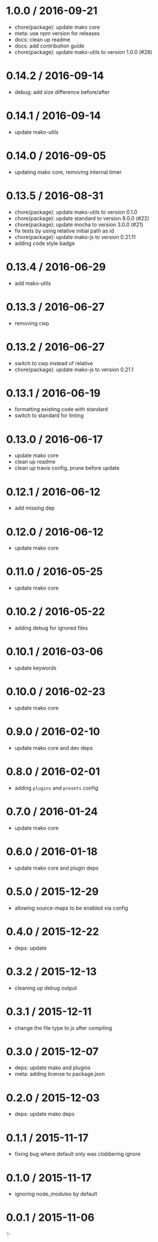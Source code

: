 
1.0.0 / 2016-09-21
==================

  * chore(package): update mako core
  * meta: use npm version for releases
  * docs: clean up readme
  * docs: add contribution guide
  * chore(package): update mako-utils to version 1.0.0 (#28)

0.14.2 / 2016-09-14
===================

  * debug: add size difference before/after

0.14.1 / 2016-09-14
===================

  * update mako-utils

0.14.0 / 2016-09-05
===================

  * updating mako core, removing internal timer

0.13.5 / 2016-08-31
===================

  * chore(package): update mako-utils to version 0.1.0
  * chore(package): update standard to version 8.0.0 (#22)
  * chore(package): update mocha to version 3.0.0 (#21)
  * fix tests by using relative initial path as id
  * chore(package): update mako-js to version 0.21.11
  * adding code style badge

0.13.4 / 2016-06-29
===================

  * add mako-utils

0.13.3 / 2016-06-27
===================

  * removing cwp

0.13.2 / 2016-06-27
===================

  * switch to cwp instead of relative
  * chore(package): update mako-js to version 0.21.1

0.13.1 / 2016-06-19
===================

  * formatting existing code with standard
  * switch to standard for linting

0.13.0 / 2016-06-17
===================

  * update mako core
  * clean up readme
  * clean up travis config, prune before update

0.12.1 / 2016-06-12
===================

  * add missing dep

0.12.0 / 2016-06-12
===================

  * update mako core

0.11.0 / 2016-05-25
===================

  * update mako core

0.10.2 / 2016-05-22
===================

  * adding debug for ignored files

0.10.1 / 2016-03-06
===================

  * update keywords

0.10.0 / 2016-02-23
===================

  * update mako core

0.9.0 / 2016-02-10
==================

  * update mako core and dev deps

0.8.0 / 2016-02-01
==================

  * adding `plugins` and `presets` config

0.7.0 / 2016-01-24
==================

  * update mako core

0.6.0 / 2016-01-18
==================

  * update mako core and plugin deps

0.5.0 / 2015-12-29
==================

  * allowing source-maps to be enabled via config

0.4.0 / 2015-12-22
==================

  * deps: update

0.3.2 / 2015-12-13
==================

  * cleaning up debug output

0.3.1 / 2015-12-11
==================

  * change the file type to js after compiling

0.3.0 / 2015-12-07
==================

  * deps: update mako and plugins
  * meta: adding license to package.json

0.2.0 / 2015-12-03
==================

  * deps: update mako deps

0.1.1 / 2015-11-17
==================

  * fixing bug where default only was clobbering ignore

0.1.0 / 2015-11-17
==================

  * ignoring node_modules by default

0.0.1 / 2015-11-06
==================

:sparkles:
